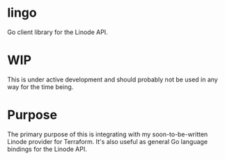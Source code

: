 # lingo
Go client library for the Linode API.

# WIP
This is under active development and should probably not be used in any way for the time being.

# Purpose
The primary purpose of this is integrating with my soon-to-be-written Linode provider for Terraform. It's also useful as general Go language bindings for the Linode API.
